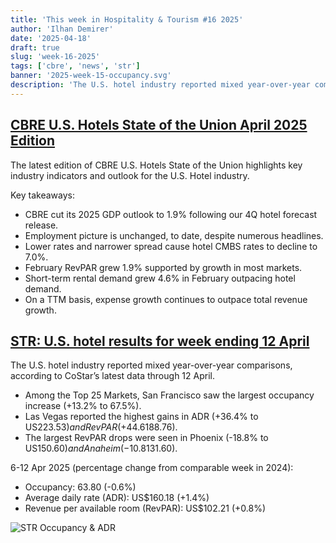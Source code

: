 ```yaml
---
title: 'This week in Hospitality & Tourism #16 2025'
author: 'Ilhan Demirer'
date: '2025-04-18'
draft: true
slug: 'week-16-2025'
tags: ['cbre', 'news', 'str']
banner: '2025-week-15-occupancy.svg'
description: 'The U.S. hotel industry reported mixed year-over-year comparisons, according to CoStar’s latest data through 12 April.'
---
```


## [CBRE U.S. Hotels State of the Union April 2025 Edition](https://www.hospitalitynet.org/news/4126677.html)

The latest edition of CBRE U.S. Hotels State of the Union highlights key industry indicators and outlook for the U.S. Hotel industry.

Key takeaways:

- CBRE cut its 2025 GDP outlook to 1.9% following our 4Q hotel forecast release.
- Employment picture is unchanged, to date, despite numerous headlines.
- Lower rates and narrower spread cause hotel CMBS rates to decline to 7.0%.
- February RevPAR grew 1.9% supported by growth in most markets.
- Short-term rental demand grew 4.6% in February outpacing hotel demand.
- On a TTM basis, expense growth continues to outpace total revenue growth.

## [STR: U.S. hotel results for week ending 12 April](https://str.com/press-release/us-hotel-results-week-ending-12-april)

The U.S. hotel industry reported mixed year-over-year comparisons, according to CoStar’s latest data through 12 April.

- Among the Top 25 Markets, San Francisco saw the largest occupancy increase (+13.2% to 67.5%).
- Las Vegas reported the highest gains in ADR (+36.4% to US$223.53) and RevPAR (+44.6% to US$188.76).
- The largest RevPAR drops were seen in Phoenix (-18.8% to US$150.60) and Anaheim (-10.8% to US$131.60).

6-12 Apr 2025 (percentage change from comparable week in 2024):

- Occupancy: 63.80 (-0.6%)
- Average daily rate (ADR): US$160.18 (+1.4%)
- Revenue per available room (RevPAR): US$102.21 (+0.8%)

![STR Occupancy & ADR](/images/blogimages/2025-week-15-occupancy.svg)
